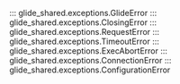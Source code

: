 ::: glide_shared.exceptions.GlideError
::: glide_shared.exceptions.ClosingError
::: glide_shared.exceptions.RequestError
::: glide_shared.exceptions.TimeoutError
::: glide_shared.exceptions.ExecAbortError
::: glide_shared.exceptions.ConnectionError
::: glide_shared.exceptions.ConfigurationError
